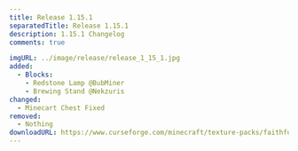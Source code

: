 ```yaml
---
title: Release 1.15.1
separatedTitle: Release 1.15.1
description: 1.15.1 Changelog
comments: true

imgURL: ../image/release/release_1_15_1.jpg
added:
  - Blocks:
    - Redstone Lamp @BubMiner
    - Brewing Stand @Nekzuris
changed:
  - Minecart Chest Fixed
removed:
  - Nothing
downloadURL: https://www.curseforge.com/minecraft/texture-packs/faithful-3d/files/2849351
---
```

